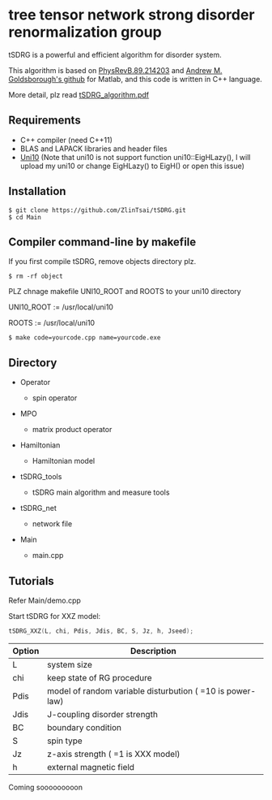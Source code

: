 # tree tensor network strong disorder renormalization group

tSDRG is a powerful and efficient algorithm for disorder system.

This algorithm is based on [PhysRevB.89.214203](https://link.aps.org/doi/10.1103/PhysRevB.89.214203) and [Andrew M. Goldsborough's github](https://github.com/AMGoldsborough/tSDRG) for Matlab, and this code is written in C++ language.

More detail, plz read [tSDRG_algorithm.pdf](./tSDRG_algorithm.pdf)

## Requirements

* C++ compiler (need C++11)
* BLAS and LAPACK libraries and header files
* [Uni10](https://gitlab.com/uni10/uni10) (Note that uni10 is not support function uni10::EigHLazy(), I will upload my uni10 or change EigHLazy() to EigH() or open this issue)

## Installation

```shell
$ git clone https://github.com/ZlinTsai/tSDRG.git
$ cd Main
```

## Compiler command-line by makefile

If you first compile tSDRG, remove objects directory plz.

```shell
$ rm -rf object
```

PLZ chnage makefile UNI10_ROOT and ROOTS to your uni10 directory

UNI10_ROOT    := /usr/local/uni10

ROOTS         := /usr/local/uni10

```shell
$ make code=yourcode.cpp name=yourcode.exe
```

## Directory

* Operator
    * spin operator

* MPO
    * matrix product operator

* Hamiltonian
    * Hamiltonian model

* tSDRG_tools
    * tSDRG main algorithm and measure tools
    
* tSDRG_net
    * network file

* Main
    * main.cpp

## Tutorials

Refer Main/demo.cpp

Start tSDRG for XXZ model:

```c++
tSDRG_XXZ(L, chi, Pdis, Jdis, BC, S, Jz, h, Jseed);
```


| Option | Description |
| ------ | ----------- |
| L      | system size  |
| chi    | keep state of RG procedure |
| Pdis   | model of random variable disturbution ( =10 is power-law) |
| Jdis   | J-coupling disorder strength |
| BC     | boundary condition |
| S      | spin type |
| Jz     | z-axis strength ( =1 is XXX model) |
| h      | external magnetic field |

Coming sooooooooon
